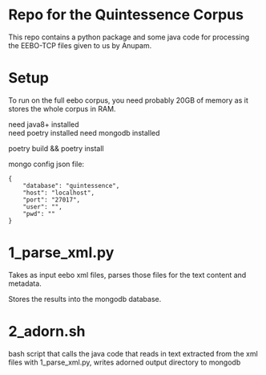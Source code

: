 # Repo for the Quintessence Corpus

This repo contains a python package and some java code for processing the EEBO-TCP files given to us by Anupam.

# Setup

To run on the full eebo corpus, you need probably 20GB of memory as it stores the whole corpus in RAM.

need java8+ installed  
need poetry installed
need mongodb installed

poetry build && poetry install

mongo config json file:
```
{
    "database": "quintessence",
    "host": "localhost",
    "port": "27017",
    "user": "",
    "pwd": ""
}
```

# 1_parse_xml.py

Takes as input eebo xml files, parses those files for the text content and metadata. 

Stores the results into the mongodb database.

# 2_adorn.sh

bash script that calls the java code that reads in text extracted from the xml files with 1_parse_xml.py, writes adorned output directory to mongodb

